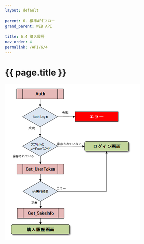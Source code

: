 ```yaml
---
layout: default

parent: 6. 標準APIフロー
grand_parent: WEB API

title: 6.4 購入履歴
nav_order: 4
permalink: /API/6/4
---
```


# {{ page.title }}

<a href="/img/API/6.4.購入履歴.png" target="_blank">
<img src="/img/API/6.4.購入履歴.png" alt="search tokui">
</a>
